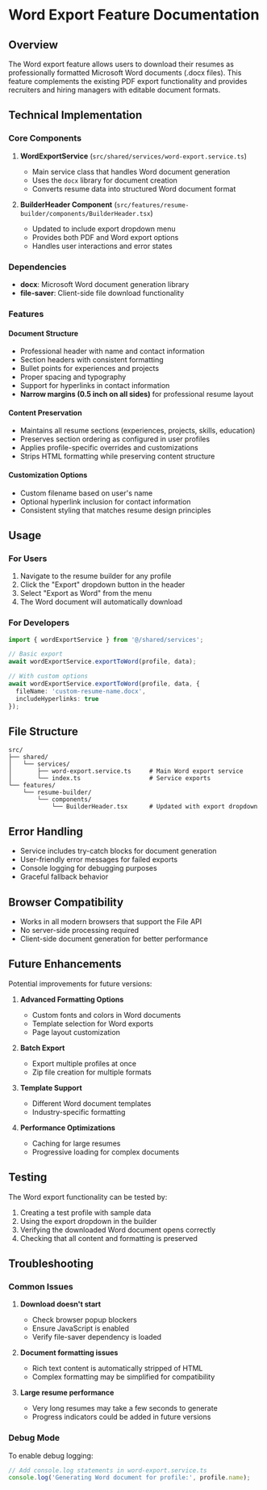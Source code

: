 # Word Export Feature Documentation

## Overview

The Word export feature allows users to download their resumes as professionally formatted Microsoft Word documents (.docx files). This feature complements the existing PDF export functionality and provides recruiters and hiring managers with editable document formats.

## Technical Implementation

### Core Components

1. **WordExportService** (`src/shared/services/word-export.service.ts`)
   - Main service class that handles Word document generation
   - Uses the `docx` library for document creation
   - Converts resume data into structured Word document format

2. **BuilderHeader Component** (`src/features/resume-builder/components/BuilderHeader.tsx`)
   - Updated to include export dropdown menu
   - Provides both PDF and Word export options
   - Handles user interactions and error states

### Dependencies

- **docx**: Microsoft Word document generation library
- **file-saver**: Client-side file download functionality

### Features

#### Document Structure
- Professional header with name and contact information
- Section headers with consistent formatting
- Bullet points for experiences and projects
- Proper spacing and typography
- Support for hyperlinks in contact information
- **Narrow margins (0.5 inch on all sides)** for professional resume layout

#### Content Preservation
- Maintains all resume sections (experiences, projects, skills, education)
- Preserves section ordering as configured in user profiles
- Applies profile-specific overrides and customizations
- Strips HTML formatting while preserving content structure

#### Customization Options
- Custom filename based on user's name
- Optional hyperlink inclusion for contact information
- Consistent styling that matches resume design principles

## Usage

### For Users
1. Navigate to the resume builder for any profile
2. Click the "Export" dropdown button in the header
3. Select "Export as Word" from the menu
4. The Word document will automatically download

### For Developers

```typescript
import { wordExportService } from '@/shared/services';

// Basic export
await wordExportService.exportToWord(profile, data);

// With custom options
await wordExportService.exportToWord(profile, data, {
  fileName: 'custom-resume-name.docx',
  includeHyperlinks: true
});
```

## File Structure

```
src/
├── shared/
│   └── services/
│       ├── word-export.service.ts     # Main Word export service
│       └── index.ts                   # Service exports
└── features/
    └── resume-builder/
        └── components/
            └── BuilderHeader.tsx      # Updated with export dropdown
```

## Error Handling

- Service includes try-catch blocks for document generation
- User-friendly error messages for failed exports
- Console logging for debugging purposes
- Graceful fallback behavior

## Browser Compatibility

- Works in all modern browsers that support the File API
- No server-side processing required
- Client-side document generation for better performance

## Future Enhancements

Potential improvements for future versions:

1. **Advanced Formatting Options**
   - Custom fonts and colors in Word documents
   - Template selection for Word exports
   - Page layout customization

2. **Batch Export**
   - Export multiple profiles at once
   - Zip file creation for multiple formats

3. **Template Support**
   - Different Word document templates
   - Industry-specific formatting

4. **Performance Optimizations**
   - Caching for large resumes
   - Progressive loading for complex documents

## Testing

The Word export functionality can be tested by:

1. Creating a test profile with sample data
2. Using the export dropdown in the builder
3. Verifying the downloaded Word document opens correctly
4. Checking that all content and formatting is preserved

## Troubleshooting

### Common Issues

1. **Download doesn't start**
   - Check browser popup blockers
   - Ensure JavaScript is enabled
   - Verify file-saver dependency is loaded

2. **Document formatting issues**
   - Rich text content is automatically stripped of HTML
   - Complex formatting may be simplified for compatibility

3. **Large resume performance**
   - Very long resumes may take a few seconds to generate
   - Progress indicators could be added in future versions

### Debug Mode

To enable debug logging:

```typescript
// Add console.log statements in word-export.service.ts
console.log('Generating Word document for profile:', profile.name);
```
